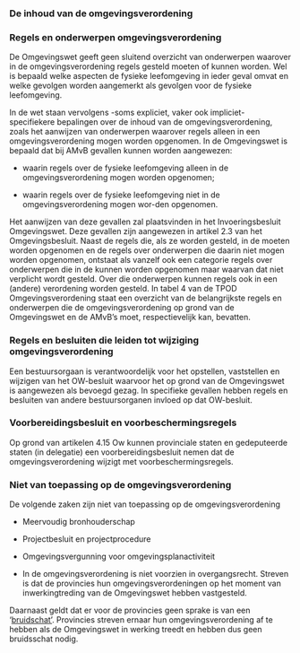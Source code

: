 ### De inhoud van de omgevingsverordening

### Regels en onderwerpen omgevingsverordening

De Omgevingswet geeft geen sluitend overzicht van onderwerpen waarover in de
omgevingsverordening regels gesteld moeten of kunnen worden. Wel is bepaald
welke aspecten de fysieke leefomgeving in ieder geval omvat en welke gevolgen
worden aangemerkt als gevolgen voor de fysieke leefomgeving.

In de wet staan vervolgens -soms expliciet, vaker ook impliciet- specifiekere
bepalingen over de inhoud van de omgevingsverordening, zoals het aanwijzen van
onderwerpen waarover regels alleen in een omgevingsverordening mogen worden
opgenomen. In de Omgevingswet is bepaald dat bij AMvB gevallen kunnen worden
aangewezen:

-   waarin regels over de fysieke leefomgeving alleen in de omgevingsverordening
    mogen worden opgenomen;

-   waarin regels over de fysieke leefomgeving niet in de omgevingsverordening
    mogen wor-den opgenomen.

Het aanwijzen van deze gevallen zal plaatsvinden in het Invoeringsbesluit
Omgevingswet. Deze gevallen zijn aangewezen in artikel 2.3 van het
Omgevingsbesluit. Naast de regels die, als ze worden gesteld, in de moeten
worden opgenomen en de regels over onderwerpen die daarin niet mogen worden
opgenomen, ontstaat als vanzelf ook een categorie regels over onderwerpen die in
de kunnen worden opgenomen maar waarvan dat niet verplicht wordt gesteld. Over
die onderwerpen kunnen regels ook in een (andere) verordening worden gesteld. In
tabel 4 van de TPOD Omgevingsverordening staat een overzicht van de
belangrijkste regels en onderwerpen die de omgevingsverordening op grond van de
Omgevingswet en de AMvB’s moet, respectievelijk kan, bevatten.

### Regels en besluiten die leiden tot wijziging omgevingsverordening

Een bestuursorgaan is verantwoordelijk voor het opstellen, vaststellen en
wijzigen van het OW-besluit waarvoor het op grond van de Omgevingswet is
aangewezen als bevoegd gezag. In specifieke gevallen hebben regels en besluiten
van andere bestuursorganen invloed op dat OW-besluit.

### Voorbereidingsbesluit en voorbeschermingsregels

Op grond van artikelen 4.15 Ow kunnen provinciale staten en gedeputeerde staten
(in delegatie) een voorbereidingsbesluit nemen dat de omgevingsverordening
wijzigt met voorbeschermingsregels.

### Niet van toepassing op de omgevingsverordening

De volgende zaken zijn niet van toepassing op de omgevingsverordening

-   Meervoudig bronhouderschap

-   Projectbesluit en projectprocedure

-   Omgevingsvergunning voor omgevingsplanactiviteit

-   In de omgevingsverordening is niet voorzien in overgangsrecht. Streven is
    dat de provincies hun omgevingsverordeningen op het moment van
    inwerkingtreding van de Omgevingswet hebben vastgesteld.

Daarnaast geldt dat er voor de provincies geen sprake is van een
‘[bruidschat’](https://aandeslagmetdeomgevingswet.nl/wetsinstrumenten/gemeente/omgevingsplan/bruidsschat/).
Provincies streven ernaar hun omgevingsverordening af te hebben als de
Omgevingswet in werking treedt en hebben dus geen bruidsschat nodig.
